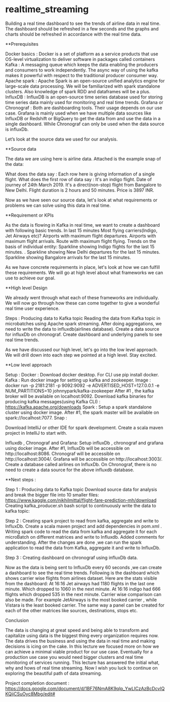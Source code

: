 # realtime_streaming

Building a real time dashboard to see the trends of airline data in real time. The dashboard should be refreshed in a few seconds and the graphs and charts should be refreshed in accordance with the real time data. 

**Prerequisites 

Docker basics : Docker is a set of platform as a service products that use OS-level virtualization to deliver software in packages called containers
Kafka : A messaging queue which keeps the data enabling the producers and consumers to work independently. The async way of using the kafka makes it powerful with respect to the traditional producer consumer way. 
Apache spark : Apache Spark is an open-source unified analytics engine for large-scale data processing. We will be familiarized with spark standalone clusters. Also knowledge of spark RDD and dataframes will be a plus. 
InfluxDB : InfluxDB is an open-source time series database used for storing time series data mainly used for monitoring and real time trends. 
Grafana or Chronograf : Both are dashboarding tools. Their usage depends on our use case. Grafana is mainly used when we have multiple data sources like InfluxDB or Redshift or BigQuery to get the data from and use the data in a single dashboard. While Chronograf can only be used when the data source is influxDb. 

Let’s look at the source data we used for our analysis.  


**Source data 

The data we are using here is airline data. Attached is the example snap of the data: 

What does the data say : 
Each row here is giving information of a single flight. 
What does the first row of data say :
It's an indigo flight. 
Date of journey of 24th March 2019. 
It's a direct(non-stop) flight from Bangalore to New Delhi. 
Flight duration is 2 hours and 50 minutes. 
Price is 3897 INR. 

Now as we have seen our source data, let's look at what requirements or problems we can solve using this data in real time. 

**Requirement or KPIs 

As the data is flowing in Kafka in real time, we want to create a dashboard with following basic trends. In last 15 minutes
Most flying carriers(Indigo, Jet Airways etc)?
Airports with maximum flight departures. 
Airports with maximum flight arrivals.
Route with maximum flight flying. 
Trends on the basis of individual entity: 
Sparkline showing Indigo flights for the last 15 minutes. . 
Sparkline showing New Delhi departures for the last 15 minutes. 
Sparkline showing Bangalore arrivals for the last 15 minutes. 

As we have concrete requirements in place, let's look at how we can fulfill these requirements. We will go at high level about what frameworks we can use to achieve our goal. 

**High level Design

We already went through what each of these frameworks are individually. 
We will now go through how these can come together to give a wonderful real time user experience. 

Steps : 
Producing data to Kafka topic
Reading the data from Kafka topic in microbatches using Apache spark streaming. 
After doing aggregations, we need to write the data to influxdb(airlines database). 
Create a data source for influxDb on chronograf. 
Create dashboard and underlying panels to see real time trends. 

As we have discussed our high level, let's go into the low level approach. We will drill down into each step we pointed at a high level. Stay excited. 

**Low level approach

Setup : 
Docker : 
Download docker desktop. For CLI use pip install docker. 
Kafka :
Run docker image for setting up kafka and zookeeper. 
Image : docker run -p 2181:2181 -p 9092:9092 -e ADVERTISED_HOST=127.0.0.1  -e NUM_PARTITIONS=10 johnnypark/kafka-zookeeper
After #1 , the kafka broker will be available on localhost:9092. 
Download kafka binaries for producing kafka messages(using Kafka CLI) : https://kafka.apache.org/downloads
Spark : 
Setup a spark standalone cluster using docker image. 
After #1, the spark master will be available on spark://localhost:7077. 
Snap : 

Download IntelliJ or other IDE for spark development. 
Create a scala maven project in IntelliJ to start with. 

Influxdb , Chronograf and Grafana:
Setup influxDb , chronograf and grafana using docker image. 
After #1, 
InfluxDb will be accessible on http://localhost:8086. 
Chronograf will be accessible on http://localhost:3004/.
Grafana will be accessible on http://localhost:3003/. 
Create a database called airlines on InfluxDb.
On Chronograf, there is no need to create a data source for the above influxdb database. 

**Next steps : 

Step 1 : Producing data to Kafka topic
Download source data for analysis and break the bigger file into 10 smaller files: https://www.kaggle.com/nikhilmittal/flight-fare-prediction-mh/download
Creating kafka_producer.sh bash script to continuously write the data to kafka topic: 

Step 2 : Creating spark project to read from kafka, aggregate and write to InfluxDb. 
Create a scala maven project and add dependencies in pom.xml . 
Writing spark code to read the data from kafka and aggregate it for each microBatch on different matrices and write to Influxdb. Added comments for understanding. 
After the changes are done ,we can run the spark application to read the data from Kafka, aggregate it and write to InfluxDb. 

Step 3 : Creating dashboard on chronograf using influxDb data. 

Now as the data is being sent to InfluxDb every 60 seconds ,we can create a dashboard to see the real time trends. 
Following is the dashboard which shows carrier wise flights from airlines dataset. Here are the stats visible from the dashboard: 
At 16:16 Jet airways had 1180 flights in the last one minute. Which dropped to 1060 in the next minute. 
At 16:16 indigo had 666 flights which dropped 535 in the next minute. 
Carrier wise comparison can also be made. For example JetAirways is the most booked carrier , while Vistara is the least booked carrier. 
The same way a panel can be created for each of the other matrices like sources, destinations, stops etc. 

Conclusion

The data is changing at great speed and being able to transform and capitalize using data is the biggest thing every organization requires now. The data drives the business and using the data in real time and making decisions is icing on the cake. In this lecture we focused more on how we can achieve a minimal viable product for our use case. Eventually for a production use case you would need bigger clusters and real time monitoring of services running. This lecture has answered the initial what, why and hows of real time streaming. Now I wish you luck to continue on exploring the beautiful path of data streaming. 

Project completion document : https://docs.google.com/document/d/1BF76NmA8K9qIp_YwLICzAzBcDcvIQKQijCSuOyc8Mbg/edit#

